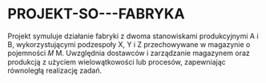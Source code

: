 # PROJEKT-SO---FABRYKA
 Projekt symuluje działanie fabryki z dwoma stanowiskami produkcyjnymi A i B, wykorzystującymi podzespoły X, Y i Z przechowywane w magazynie o pojemności  𝑀 M. Uwzględnia dostawców i zarządzanie magazynem oraz produkcją z użyciem wielowątkowości lub procesów, zapewniając równoległą realizację zadań.
